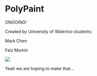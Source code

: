 # PolyPaint

ONGOING!

Created by University of Waterloo students: 

Mark Chen

Faiz Momin



![](final_similar_target.png)

Yeah we are hoping to make that...
